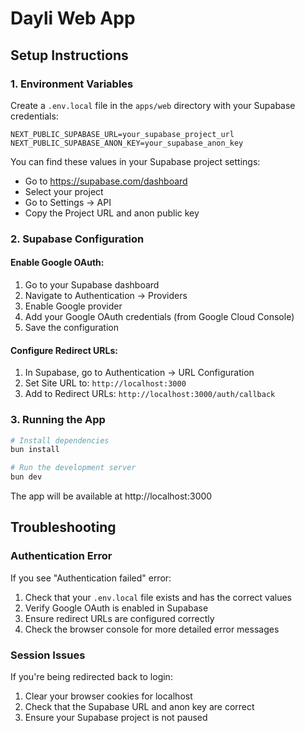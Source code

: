 # Dayli Web App

## Setup Instructions

### 1. Environment Variables

Create a `.env.local` file in the `apps/web` directory with your Supabase credentials:

```env
NEXT_PUBLIC_SUPABASE_URL=your_supabase_project_url
NEXT_PUBLIC_SUPABASE_ANON_KEY=your_supabase_anon_key
```

You can find these values in your Supabase project settings:
- Go to https://supabase.com/dashboard
- Select your project
- Go to Settings → API
- Copy the Project URL and anon public key

### 2. Supabase Configuration

#### Enable Google OAuth:
1. Go to your Supabase dashboard
2. Navigate to Authentication → Providers
3. Enable Google provider
4. Add your Google OAuth credentials (from Google Cloud Console)
5. Save the configuration

#### Configure Redirect URLs:
1. In Supabase, go to Authentication → URL Configuration
2. Set Site URL to: `http://localhost:3000`
3. Add to Redirect URLs: `http://localhost:3000/auth/callback`

### 3. Running the App

```bash
# Install dependencies
bun install

# Run the development server
bun dev
```

The app will be available at http://localhost:3000

## Troubleshooting

### Authentication Error
If you see "Authentication failed" error:
1. Check that your `.env.local` file exists and has the correct values
2. Verify Google OAuth is enabled in Supabase
3. Ensure redirect URLs are configured correctly
4. Check the browser console for more detailed error messages

### Session Issues
If you're being redirected back to login:
1. Clear your browser cookies for localhost
2. Check that the Supabase URL and anon key are correct
3. Ensure your Supabase project is not paused 